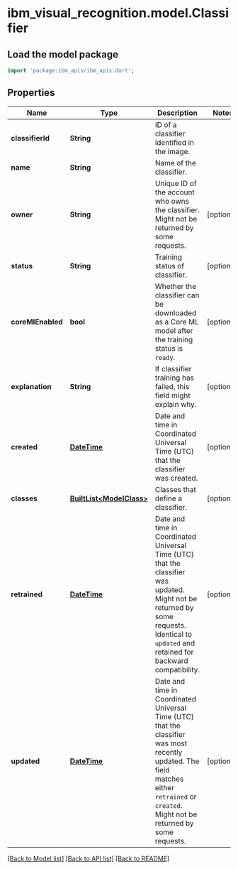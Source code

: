 # ibm_visual_recognition.model.Classifier

## Load the model package
```dart
import 'package:ibm_apis/ibm_apis.dart';
```

## Properties
Name | Type | Description | Notes
------------ | ------------- | ------------- | -------------
**classifierId** | **String** | ID of a classifier identified in the image. | 
**name** | **String** | Name of the classifier. | 
**owner** | **String** | Unique ID of the account who owns the classifier. Might not be returned by some requests. | [optional] 
**status** | **String** | Training status of classifier. | [optional] 
**coreMlEnabled** | **bool** | Whether the classifier can be downloaded as a Core ML model after the training status is `ready`. | [optional] 
**explanation** | **String** | If classifier training has failed, this field might explain why. | [optional] 
**created** | [**DateTime**](DateTime.md) | Date and time in Coordinated Universal Time (UTC) that the classifier was created. | [optional] 
**classes** | [**BuiltList&lt;ModelClass&gt;**](ModelClass.md) | Classes that define a classifier. | [optional] 
**retrained** | [**DateTime**](DateTime.md) | Date and time in Coordinated Universal Time (UTC) that the classifier was updated. Might not be returned by some requests. Identical to `updated` and retained for backward compatibility. | [optional] 
**updated** | [**DateTime**](DateTime.md) | Date and time in Coordinated Universal Time (UTC) that the classifier was most recently updated. The field matches either `retrained` or `created`. Might not be returned by some requests. | [optional] 

[[Back to Model list]](../../README.md#documentation-for-models) [[Back to API list]](../../README.md#documentation-for-api-endpoints) [[Back to README]](../../README.md)


